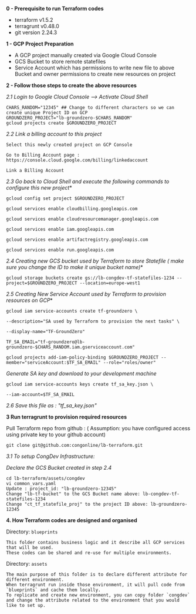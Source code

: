 **0 - Prerequisite to run Terraform codes**

 - terraform v1.5.2 
 - terragrunt v0.48.0 
 - git version 2.24.3

**1 - GCP Project Preparation**

 - A GCP project manually created via Google Cloud Console 
 - GCS Bucket to store remote statefiles
 - Service Account which has permissions to write new file to above Bucket and owner permissions to create new resources on project

**2 - Follow those steps to create the above resources**

*2.1 Login to Google Cloud Console --> Activate Cloud Shell*
```
CHARS_RANDOM="12345" ## Change to different characters so we can create unique Project ID on GCP
GROUNDZERO_PROJECT="lb-groundzero-$CHARS_RANDOM"
gcloud projects create $GROUNDZERO_PROJECT
```
*2.2 Link a billing account to this project*
```
Select this newly created project on GCP Console

Go to Billing Account page : https://console.cloud.google.com/billing/linkedaccount

Link a Billing Account
```
*2.3 Go back to Cloud Shell and execute the following commands to configure this new project**
```
gcloud config set project $GROUNDZERO_PROJECT

gcloud services enable cloudbilling.googleapis.com

gcloud services enable cloudresourcemanager.googleapis.com

gcloud services enable iam.googleapis.com

gcloud services enable artifactregistry.googleapis.com

gcloud services enable run.googleapis.com
```
 *2.4 Creating new GCS bucket used by Terraform to store Statefile ( make sure you change the ID to make it unique bucket name)**
```
gcloud storage buckets create gs://lb-congdev-tf-statefiles-1234 --project=$GROUNDZERO_PROJECT --location=europe-west1
```
*2.5 Creating New Service Account used by Terraform to provision resources on GCP**
```
gcloud iam service-accounts create tf-groundzero \

--description="SA used by Terraform to provision the next tasks" \

--display-name="TF-GroundZero"

TF_SA_EMAIL="tf-groundzero@lb-groundzero-$CHARS_RANDOM.iam.gserviceaccount.com"

gcloud projects add-iam-policy-binding $GROUNDZERO_PROJECT --member="serviceAccount:$TF_SA_EMAIL" --role="roles/owner"
```
*Generate SA key and download to your development machine*
```
gcloud iam service-accounts keys create tf_sa_key.json \

--iam-account=$TF_SA_EMAIL
```

*2.6 Save this file as : "tf_sa_key.json"*

**3 Run terragrunt to provision required resources** 

Pull Terraform repo from github : ( Assumption: you have configured access using private key to your github account)

```
git clone git@github.com:congonline/lb-terraform.git
```
 
*3.1 To setup CongDev Infrastructure:*

*Declare the GCS Bucket created in step 2.4*
```
cd lb-terraform/assets/congdev
vi common_vars.yaml
Update : project_id: "lb-groundzero-12345"
Change "lb-tf-bucket" to the GCS Bucket name above: lb-congdev-tf-statefiles-1234
Change "ct_tf_statefile_proj" to the project ID above: lb-groundzero-12345
```

**4. How Terraform codes are designed and organised**

Directory: `blueprints`

```
This folder contains business logic and it describe all GCP services that will be used.
These codes can be shared and re-use for multiple environments.
```

Directory: `assets`
```
The main purpose of this folder is to declare different attribute for different environment. 
When terragrunt run inside those environment, it will pull code from `blueprints` and cache them locally.
To replicate and create new environment, you can copy folder `congdev` and change the attribute related to the environment that you would like to set up.
```
